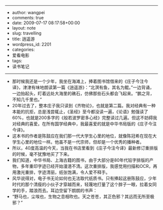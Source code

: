 - --
- author: wangpei
- comments: true
- date: 2009-07-17 08:17:58+00:00
- layout: note
- slug: travelling
- title: 逍遥游
- wordpress_id: 2201
- categories:
- 爱看电影
- tags:
- 读书笔记
- --
- 那时候我还是一个少年，我坐在海滩上，捧着图书馆借来的《庄子今注今译》，津津有味地朗读第一篇《逍遥游》：“北溟有鱼，其名为鲲。”一边背诵，一边抬起头，盯着远处大海里的礁石，仿佛那些石头都会飞起来。“鹏之背，不知几千里也。”
- 20年过去了，整本庄子我只读到《齐物论》，也就是第二篇。我对经典有一种本能的抗拒，总是浅尝辄止，《圣经》至今都没读一遍，《论语》勉强读了60%，也就是200多字的《般若波罗密多心经》完整读过几遍。但这不妨碍我对经典的喜爱。在所有国学经典中，我最喜爱的就是中华书局版的《庄子今注今译》。
- 这本书的作者是陈鼓应在我们那一代大学生心里的地位，就像陈冠希在现在大学生心里的地位一样。他虽不是一代宗师，但却是一个优秀的播种者。
- 所以，40度高温的今天，当我在书店里看到《庄子今注今译》最新修订重排版的时候，毫不犹豫地买了下来。
- 我们知道，中华书局、上海古籍的图书，由于大部分是80年代铅字排版的产物，多年重印字迹已经开始漫漶不清。这次重排版，我感觉用扫描和OCR，再用激光重排，字迹清丽，纸张饱满，令人爱不释手。
- 风华说得对，电子书无论如何也无法取代纸质书。只有捧起这册陈鼓应，少年时代的那个清瘦的小伙子才穿越而来，轻蔑地打量了这个胖子一眼，拉着女同学的手，踏浪而去。耳边空留下朗朗的书声：
- “野马也，尘埃也，生物之息相吹也。天之苍苍，其正色邪？其远而无所至极邪？”

